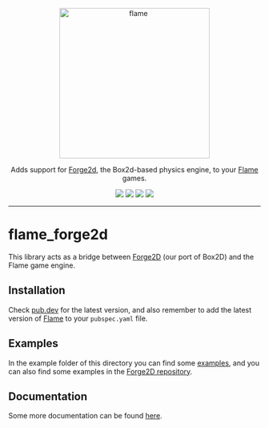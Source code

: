 <!-- markdownlint-disable MD013 -->
<p align="center">
  <a href="https://github.com/flame-engine/forge2d">
    <img alt="flame" width="300px" src="https://raw.githubusercontent.com/flame-engine/forge2d/main/design/with-text.png">
  </a>
</p>

<p align="center">
Adds support for <a href="https://github.com/flame-engine/forge2d">Forge2d</a>, the Box2d-based physics engine, to your <a href="https://github.com/flame-engine/flame">Flame</a> games.
</p>

<p align="center">
  <a title="Pub" href="https://pub.dev/packages/flame_forge2d" ><img src="https://img.shields.io/pub/v/flame_forge2d.svg?style=popout" /></a>
  <a title="Test" href="https://github.com/flame-engine/flame/actions?query=workflow%3Acicd+branch%3Amain"><img src="https://github.com/flame-engine/flame/workflows/cicd/badge.svg?branch=main&event=push"/></a>
  <a title="Discord" href="https://discord.gg/pxrBmy4"><img src="https://img.shields.io/discord/509714518008528896.svg"/></a>
  <a title="Melos" href="https://github.com/invertase/melos"><img src="https://img.shields.io/badge/maintained%20with-melos-f700ff.svg"/></a>
</p>

---
<!-- markdownlint-enable MD013 -->

<!-- markdownlint-disable-next-line MD002 -->

# flame_forge2d

This library acts as a bridge between [Forge2D](https://github.com/flame-engine/forge2d) (our port
of Box2D) and the Flame game engine.


## Installation

Check [pub.dev](https://pub.dev/packages/flame_forge2d/install) for the latest version, and also
remember to add the latest version of [Flame](https://pub.dev/packages/flame/install) to your
`pubspec.yaml` file.


## Examples

In the example folder of this directory you can find some
[examples](https://github.com/flame-engine/flame/tree/main/examples/lib/stories/bridge_libraries/flame_forge2d),
and you can also find some examples in the
[Forge2D repository](https://github.com/flame-engine/forge2d/tree/main/packages/forge2d/example).


## Documentation

Some more documentation can be found
[here](https://docs.flame-engine.org/main/bridge_packages/flame_forge2d/flame_forge2d.html).

